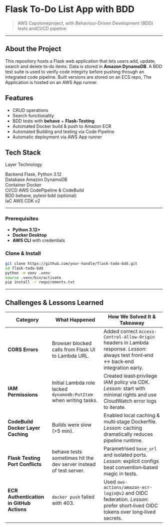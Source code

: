 # Flask To-Do List App with BDD

> AWS Capstoneproject, with Behaviour‑Driven Development (BDD) tests andCI/CD pipeline

---

## About the Project

This repository hosts a Flask web application that lets users add, update, search and delete to‑do items. Data is stored in **Amazon DynamoDB**. A BDD test suite is used to verify code integirty before pushing through an integrated code pipeline. Built versions are stored on an ECS repo, The Application is hosted on an AWS App runner.

## Features

* CRUD operations 
* Search functionality 
* BDD tests with **behave** + **Flask‑Testing**
* Automated Docker build & push to Amazon ECR
* Automated Building and testing via Code Pipeline
* Automatic deployment via AWS App runner

## Tech Stack

 Layer      Technology                           

 Backend    Flask, Python 3.12               
 Database   Amazon DynamoDB                      
 Container  Docker            
 CI/CD      AWS CodePipeline & CodeBuild         
 BDD        behave, pytest‑bdd (optional)        
 IaC        AWS CDK v2                           



---

### Prerequisites

* **Python 3.12+**
* **Docker Desktop**
* **AWS CLI** with credentials

### Clone & Install

```bash
git clone https://github.com/your‑handle/flask‑todo‑bdd.git
cd flask‑todo‑bdd
python -m venv .venv
source .venv/bin/activate
pip install -r requirements.txt
```
---

## Challenges & Lessons Learned

| Category                                 | What Happened                                                     | How We Solved It & Takeaway                                                                                                            |
| ---------------------------------------- | ----------------------------------------------------------------- | -------------------------------------------------------------------------------------------------------------------------------------- |
| **CORS Errors**                          | Browser blocked calls from Flask UI to Lambda URL.                | Added correct `Access-Control-Allow-Origin` headers in Lambda response. *Lesson:* always test front‑end ↔︎ back‑end integration early. |
| **IAM Permissions**                      | Initial Lambda role lacked `dynamodb:PutItem` when writing tasks. | Created least‑privilege IAM policy via CDK. *Lesson:* start with minimal rights and use CloudWatch error logs to iterate.              |
| **CodeBuild Docker Layer Caching**       | Builds were slow (>5 min).                                        | Enabled local caching & multi‑stage Dockerfile. *Lesson:* caching dramatically reduces pipeline runtime.                               |
| **Flask Testing Port Conflicts**         | behave tests sometimes hit the dev server instead of test server. | Parametrised `base_url` and isolated ports. *Lesson:* explicit configs beat convention‑based magic in tests.                           |
| **ECR Authentication in GitHub Actions** | `docker push` failed with 403.                                    | Used `aws-actions/amazon-ecr-login@v2` and OIDC federation. *Lesson:* prefer short‑lived OIDC tokens over long‑lived secrets.          |


